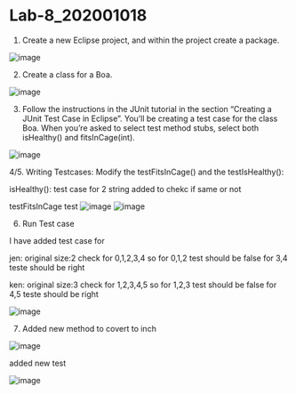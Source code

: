 # Lab-8_202001018


1. Create a new Eclipse project, and within the project create a package.

![image](https://user-images.githubusercontent.com/96998317/233047811-9c034af0-c90e-4dd9-ba43-34d31997a3cc.png)


2. Create a class for a Boa.

![image](https://user-images.githubusercontent.com/96998317/233048102-032f50dc-7548-4c90-87ce-b85d168aff4e.png)

3. Follow the instructions in the JUnit tutorial in the section “Creating a JUnit Test Case in
Eclipse”. You’ll be creating a test case for the class Boa. When you’re asked to select
test method stubs, select both isHealthy() and fitsInCage(int).

![image](https://user-images.githubusercontent.com/96998317/233050208-5e1b4b3c-058f-4ba1-8ba3-e921c113a9d1.png)



4/5. Writing Testcases:
Modify the testFitsInCage() and  the testIsHealthy():

isHealthy():
test case for 2 string added to chekc if same or not

testFitsInCage
test
![image](https://user-images.githubusercontent.com/96998317/233049918-a7148013-15ed-48a3-b856-6318d1aa455e.png)
![image](https://user-images.githubusercontent.com/96998317/233049923-22e59009-6e10-4ab5-9c16-d5af1a7dc0ce.png)


6. Run Test case 

I have added test case for 

jen: original size:2
check for 0,1,2,3,4 
so for 0,1,2 test should be false
for 3,4 teste should be right

ken: original size:3
check for 1,2,3,4,5 
so for 1,2,3 test should be false
for 4,5 teste should be right


![image](https://user-images.githubusercontent.com/96998317/233054530-fffe9df1-799c-4aae-874c-5bc0104473fd.png)

7. Added new method to covert to inch

![image](https://user-images.githubusercontent.com/96998317/233054911-c3133b70-4840-4b21-8470-bdc92975e04d.png)

added new test

![image](https://user-images.githubusercontent.com/96998317/233055821-8da63787-8735-4244-885c-f565a32138ed.png)


